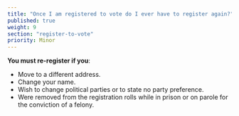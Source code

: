 ```yaml
---
title: "Once I am registered to vote do I ever have to register again?"
published: true
weight: 9
section: "register-to-vote"
priority: Minor
---
```


**You must re-register if you**:  
- Move to a different address.
- Change your name.
- Wish to change political parties or to state no party preference.
- Were removed from the registration rolls while in prison or on parole for the conviction of a felony.
